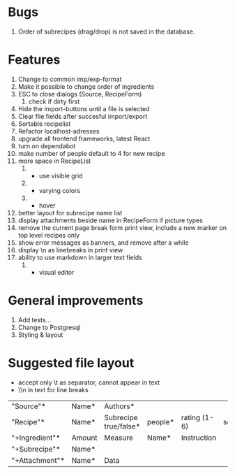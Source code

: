 # Bugs

1. Order of subrecipes (drag/drop) is not saved in the database.

# Features

1. Change to common imp/exp-format
2. Make it possible to change order of ingredients
3. ESC to close dialogs (Source, RecipeForm)
    1. check if dirty first
4. Hide the import-buttons until a file is selected
5. Clear file fields after succesful import/export
6. Sortable recipelist
7. Refactor localhost-adresses
8. upgrade all frontend frameworks, latest React
9. turn on dependabot
10. make number of people default to 4 for new recipe
11. more space in RecipeList
    1. + use visible grid
    2. + varying colors
    3. + hover
12. better layout for subrecipe name list
13. display attachments beside name in RecipeForm if picture types
14. remove the current page break form print view, include a new marker on top level recipes only
15. show error messages as banners, and remove after a while
16. display \n as linebreaks in print view
17. ability to use markdown in larger text fields
    1. + visual editor

# General improvements

1. Add tests...
2. Change to Postgresql
3. Styling & layout

# Suggested file layout
- accept only \t as separator, cannot appear in text
- \\\n in text for line breaks

|  |  |   |  |  |  |  |  |  | |
| --------- | ----- |-----------------------| ------- | ------------ | ------ | --------------- | ----- | ------ | -------|
| "Source"* | Name* | Authors*              |
| "Recipe"* | Name* | Subrecipe true/false* | people* | rating (1-6) | served |  instructions* | notes | source | pageref|
| "+Ingredient"* | Amount | Measure               | Name*  | Instruction |
| "+Subrecipe"* | Name* |
| "+Attachment"* | Name* | Data |
